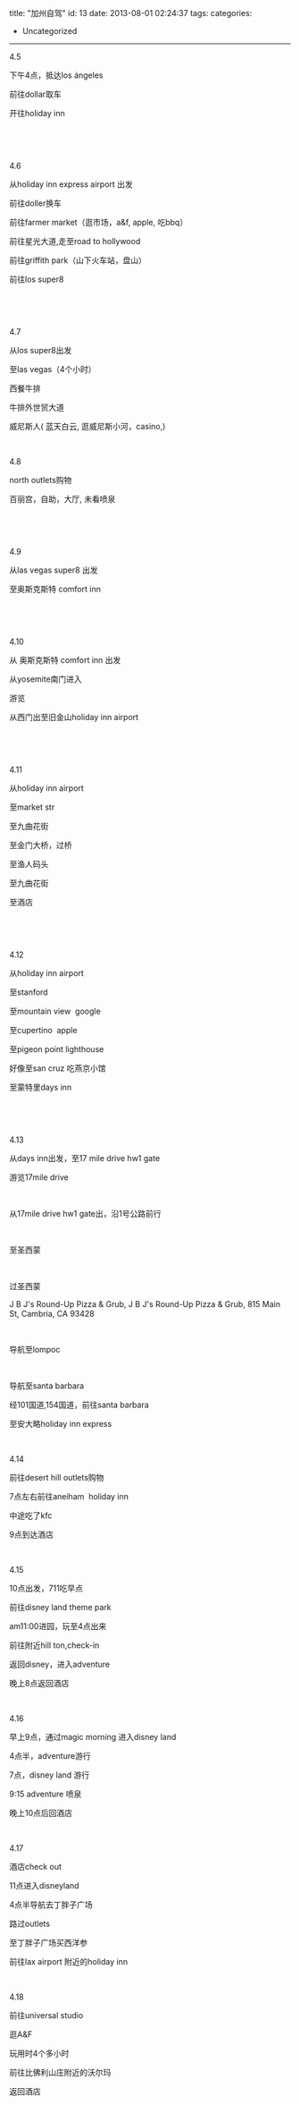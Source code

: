 title: "加州自驾"
id: 13
date: 2013-08-01 02:24:37
tags: 
categories: 
- Uncategorized
---

4.5

下午4点，抵达los ángeles

前往dollar取车

开往holiday inn

&nbsp;

&nbsp;

4.6

从holiday inn express airport 出发

前往doller换车

前往farmer market（逛市场，a&amp;f, apple, 吃bbq）

前往星光大道,走至road to hollywood

前往griffith park（山下火车站，盘山）

前往los super8

&nbsp;

&nbsp;

4.7

从los super8出发

至las vegas（4个小时）

西餐牛排

牛排外世贸大道

威尼斯人( 蓝天白云, 逛威尼斯小河，casino,)

&nbsp;

4.8

north outlets购物

百丽宫，自助，大厅, 未看喷泉

&nbsp;

&nbsp;

4.9

从las vegas super8 出发

至奥斯克斯特 comfort inn

&nbsp;

&nbsp;

4.10

从 奥斯克斯特 comfort inn 出发

从yosemite南门进入

游览

从西门出至旧金山holiday inn airport

&nbsp;

&nbsp;

4.11

从holiday inn airport

至market str

至九曲花街

至金门大桥，过桥

至渔人码头

至九曲花街

至酒店

&nbsp;

&nbsp;

4.12

从holiday inn airport

至stanford

至mountain view  google

至cupertino  apple

至pigeon point lighthouse

好像至san cruz 吃燕京小馆

至蒙特里days inn

&nbsp;

&nbsp;

4.13

从days inn出发，至17 mile drive hw1 gate

游览17mile drive

&nbsp;

从17mile drive hw1 gate出，沿1号公路前行

&nbsp;

至圣西蒙

&nbsp;

过圣西蒙

J B J's Round-Up Pizza &amp; Grub, J B J's Round-Up Pizza &amp; Grub, 815 Main St, Cambria, CA 93428

&nbsp;

导航至lompoc

&nbsp;

导航至santa barbara

经101国道,154国道，前往santa barbara

至安大略holiday inn express

&nbsp;

4.14

前往desert hill outlets购物

7点左右前往aneiham  holiday inn

中途吃了kfc

9点到达酒店

&nbsp;

4.15

10点出发，711吃早点

前往disney land theme park

am11:00进园，玩至4点出来

前往附近hill ton,check-in

返回disney，进入adventure

晚上8点返回酒店

&nbsp;

4.16

早上9点，通过magic morning 进入disney land

4点半，adventure游行

7点，disney land 游行

9:15 adventure 喷泉

晚上10点后回酒店

&nbsp;

4.17

酒店check out

11点进入disneyland

4点半导航去丁胖子广场

路过outlets

至丁胖子广场买西洋参

前往lax airport 附近的holiday inn

&nbsp;

4.18

前往universal studio

逛A&amp;F

玩用时4个多小时

前往比佛利山庄附近的沃尔玛

返回酒店

&nbsp;